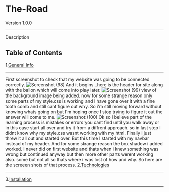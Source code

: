 # The-Road
Version 1.0.0
***
Description
## Table of Contents
1.[General Info](#general-info)
***
First screenshot to check that my website was going to be connected correctly.
![Screenshot (98)](https://user-images.githubusercontent.com/99539947/178053368-0b3877c1-17b5-4c59-a9fb-435167f3cbc3.png)
And it begins...here is the header for site along with the ballon which will come into play later.
![Screenshot (99)](https://user-images.githubusercontent.com/99539947/178053944-6a189d6d-5ac5-41d6-aaef-61ea1c27f8dd.png)
view of the background image being added. now for some strange reason only some parts of my style.css is working and I have gone over it with a fine tooth comb and still cant figure out why. So i'm still moving forward without knowing whats going on but I'm hoping once I stop trying to figure it out the answer will come to me.
![Screenshot (100)](https://user-images.githubusercontent.com/99539947/178130234-7d558d38-38da-4a4b-a02e-8b6427a7a6cf.png)
Ok so I believe part of the learning process is mistakes or errors you cant find until you walk away or in this case start all over and try it from a diffrent approach. so in last step I didnt know why my style.css wasnt working with my html. Finally i just threw it all out and started over. But this time I started with my navbar instead of my header. And for some strange reason the box shadow i added worked. I never did on first website and thats when i knew something was wrong but continued anyway but then more other parts werent working also. some but not all so thats where i was lost of how and why. So here are the screeen shots of that process.
2.[Technologies](#technologies)
***
3.[Installation](#installation)
***

